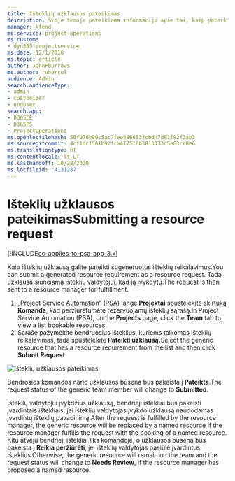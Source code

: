 ```yaml
---
title: Išteklių užklausos pateikimas
description: Šioje temoje pateikiama informacija apie tai, kaip pateikti užklausą projekto ištekliams.
manager: kfend
ms.service: project-operations
ms.custom:
- dyn365-projectservice
ms.date: 12/1/2018
ms.topic: article
author: JohnPBurrows
ms.author: ruhercul
audience: Admin
search.audienceType:
- admin
- customizer
- enduser
search.app:
- D365CE
- D365PS
- ProjectOperations
ms.openlocfilehash: 50f076b89c5ac7fee4866534cbd47d81f92f3ab3
ms.sourcegitcommit: 4cf1dc1561b92fca4175f0b3813133c5e63ce8e6
ms.translationtype: HT
ms.contentlocale: lt-LT
ms.lasthandoff: 10/28/2020
ms.locfileid: "4131287"
---
```

# <a name="submitting-a-resource-request"></a><span data-ttu-id="b59ee-103">Išteklių užklausos pateikimas</span><span class="sxs-lookup"><span data-stu-id="b59ee-103">Submitting a resource request</span></span>

[!INCLUDE[cc-applies-to-psa-app-3.x](../includes/cc-applies-to-psa-app-3x.md)]

<span data-ttu-id="b59ee-104">Kaip išteklių užklausą galite pateikti sugeneruotus išteklių reikalavimus.</span><span class="sxs-lookup"><span data-stu-id="b59ee-104">You can submit a generated resource requirement as a resource request.</span></span> <span data-ttu-id="b59ee-105">Tada užklausa siunčiama išteklių valdytojui, kad ją įvykdytų.</span><span class="sxs-lookup"><span data-stu-id="b59ee-105">The request is then sent to a resource manager for fulfillment.</span></span>

1. <span data-ttu-id="b59ee-106">„Project Service Automation“ (PSA) lange **Projektai** spustelėkite skirtuką **Komanda**, kad peržiūrėtumėte rezervuojamų išteklių sąrašą.</span><span class="sxs-lookup"><span data-stu-id="b59ee-106">In Project Service Automation (PSA), on the **Projects** page, click the **Team** tab to view a list bookable resources.</span></span> 
2. <span data-ttu-id="b59ee-107">Sąraše pažymėkite bendruosius išteklius, kuriems taikomas išteklių reikalavimas, tada spustelėkite **Pateikti užklausą.**</span><span class="sxs-lookup"><span data-stu-id="b59ee-107">Select the generic resource that has a resource requirement from the list and then click **Submit Request**.</span></span>

![Išteklių užklausos pateikimas](media/RM-how-to-18.png)

<span data-ttu-id="b59ee-109">Bendrosios komandos nario užklausos būsena bus pakeista į **Pateikta**.</span><span class="sxs-lookup"><span data-stu-id="b59ee-109">The request status of the generic team member will change to **Submitted**.</span></span>

<span data-ttu-id="b59ee-110">Išteklių valdytojui įvykdžius užklausą, bendrieji ištekliai bus pakeisti įvardintais ištekliais, jei išteklių valdytojas įvykdo užklausą naudodamas įvardintų išteklių pavadinimą.</span><span class="sxs-lookup"><span data-stu-id="b59ee-110">After the request is fulfilled by the resource manager, the generic resource will be replaced by a named resource if the resource manager fulfills the request with the booking of a named resource.</span></span> <span data-ttu-id="b59ee-111">Kitu atveju bendrieji ištekliai liks komandoje, o užklausos būsena bus pakeista į **Reikia peržiūrėti**, jei išteklių valdytojas pasiūlė įvardintus išteklius.</span><span class="sxs-lookup"><span data-stu-id="b59ee-111">Otherwise, the generic resource will remain on the team and the request status will change to **Needs Review**, if the resource manager has proposed a named resource.</span></span>
